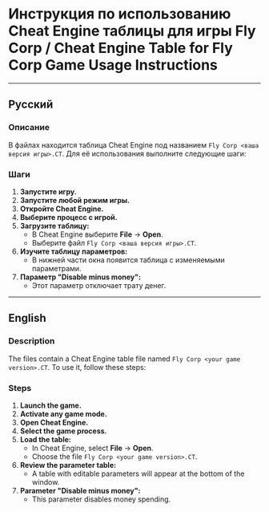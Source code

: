 # Инструкция по использованию Cheat Engine таблицы для игры Fly Corp / Cheat Engine Table for Fly Corp Game Usage Instructions

---

## Русский

### Описание
В файлах находится таблица Cheat Engine под названием `Fly Corp <ваша версия игры>.CT`. Для её использования выполните следующие шаги:

### Шаги
1. **Запустите игру.**
2. **Запустите любой режим игры.**
3. **Откройте Cheat Engine.**
4. **Выберите процесс с игрой.**
5. **Загрузите таблицу:**
   - В Cheat Engine выберите **File** → **Open**.
   - Выберите файл `Fly Corp <ваша версия игры>.CT`.
6. **Изучите таблицу параметров:**
   - В нижней части окна появится таблица с изменяемыми параметрами.
7. **Параметр "Disable minus money":**
   - Этот параметр отключает трату денег.

---

## English

### Description
The files contain a Cheat Engine table file named `Fly Corp <your game version>.CT`. To use it, follow these steps:

### Steps
1. **Launch the game.**
2. **Activate any game mode.**
3. **Open Cheat Engine.**
4. **Select the game process.**
5. **Load the table:**
   - In Cheat Engine, select **File** → **Open**.
   - Choose the file `Fly Corp <your game version>.CT`.
6. **Review the parameter table:**
   - A table with editable parameters will appear at the bottom of the window.
7. **Parameter "Disable minus money":**
   - This parameter disables money spending.
